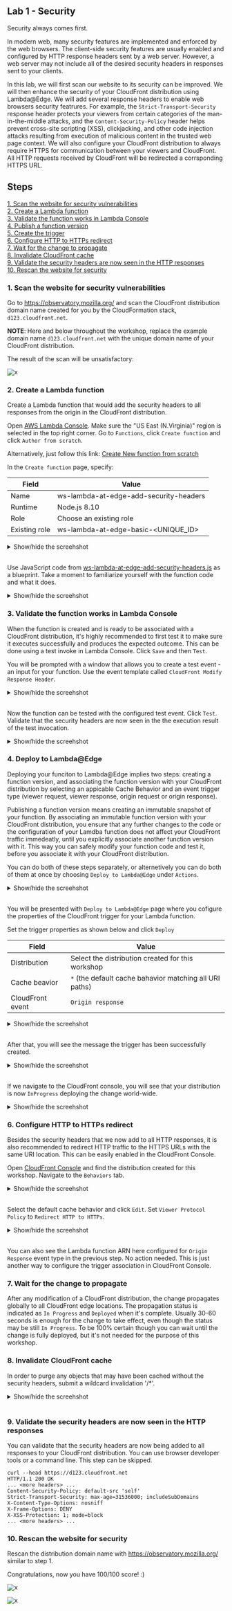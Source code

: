 ## Lab 1 - Security

Security always comes first.

In modern web, many security features are implemented and enforced by the web browsers. The client-side security features are usually enabled and configured by HTTP response headers sent by a web server. However, a web server may not include all of the desired security headers in responses sent to your clients.

In this lab, we will first scan our website to its security can be improved. We will then enhance the security of your CloudFront distribution using Lambda@Edge. We will add several response headers to enable web browsers security featrures. For example, the ```Strict-Transport-Security``` response header protects your viewers from certain categories of the man-in-the-middle attacks, and the ```Content-Security-Policy``` header helps prevent cross-site scripting (XSS), clickjacking, and other code injection attacks resulting from execution of malicious content in the trusted web page context. We will also configure your CloudFront distribution to always require HTTPS for communication between your viewers and CloudFront. All HTTP requests received by CloudFront will be redirected a corrsponding HTTPS URL.

## Steps

[1. Scan the website for security vulnerabilities](#1-scan-the-website-for-security-vulnerabilities)  
[2. Create a Lambda function](#2-create-a-lambda-function)  
[3. Validate the function works in Lambda Console](#3-validate-the-function-works-in-lambda-console)  
[4. Publish a function version](#4-publish-a-function-version)  
[5. Create the trigger](#5-create-the-trigger)  
[6. Configure HTTP to HTTPs redirect](#6-configure-http-to-https-redirect)  
[7. Wait for the change to propagate](#7-wait-for-the-change-to-propagate)  
[8. Invalidate CloudFront cache](#8-invalidate-cloudfront-cache)   
[9. Validate the security headers are now seen in the HTTP responses](#9-validate-the-security-headers-are-now-seen-in-the-http-responses)  
[10. Rescan the website for security](#10-rescan-the-website-for-security)  

### 1. Scan the website for security vulnerabilities

Go to https://observatory.mozilla.org/ and scan the CloudFront distribution domain name created for you by the CloudFormation stack, `d123.cloudfront.net`.

**NOTE**: Here and below throughout the workshop, replace the example domain name `d123.cloudfront.net` with the unique domain name of your CloudFront distribution.

The result of the scan will be unsatisfactory:

<kbd>![x](./img/00-scan-bad-security.png)</kbd>

### 2. Create a Lambda function

Create a Lambda function that would add the security headers to all responses from the origin in the CloudFront distribution.

Open [AWS Lambda Console](https://console.aws.amazon.com/lambda/home?region=us-east-1#/). Make sure the "US East (N.Virginia)" region is selected in the top right corner. Go to `Functions`, click `Create function` and click `Author from scratch`.

Alternatively, just follow this link: [Create New function from scratch](https://console.aws.amazon.com/lambda/home?region=us-east-1#/create?tab=authorFromScratch)

In the `Create function` page, specify:

Field | Value
--- | ---
Name | ws-lambda-at-edge-add-security-headers
Runtime | Node.js 8.10
Role | Choose an existing role
Existing role | ws-lambda-at-edge-basic-<UNIQUE_ID>

<details><summary>Show/hide the screehshot</summary>
  
  <kbd>[![](./img/01-create-function.png)](#)</kbd>
</details><br/>

Use JavaScript code from [ws-lambda-at-edge-add-security-headers.js](./ws-lambda-at-edge-add-security-headers.js) as a blueprint. Take a moment to familiarize yourself with the function code and what it does.

<details><summary>Show/hide the screehshot</summary>
  
  <kbd>[![](./img/02-function-createed.png)](#)</kbd>
</details>

### 3. Validate the function works in Lambda Console

When the function is created and is ready to be associated with a CloudFront distribution, it's highly recommended to first test it to make sure it executes successfully and produces the expected outcome. This can be done using a test invoke in Lambda Console. Click `Save` and then `Test`.

You will be prompted with a window that allows you to create a test event - an input for your function. Use the event template called `CloudFront Modify Response Header`.

<details><summary>Show/hide the screehshot</summary>
  
<kbd>![x](./img/03-configure-test-event.png)</kbd>
</details><br/>

Now the function can be tested with the configured test event. Click `Test`.
Validate that the security headers are now seen in the the execution result of the test invocation.

<details><summary>Show/hide the screehshot</summary>
  
<kbd>![x](./img/04-test-invoke-successful.png)</kbd>
</details>

### 4. Deploy to Lambda@Edge

Deploying your funciton to Lambda@Edge implies two steps: creating a function version, and associating the function version with your CloudFront distribution by selecting an appicable Cache Behavior and an event trigger type (viewer request, viewer response, origin request or origin response).

Publishing a function version means creating an immutable snapshot of your function. By associating an immutable function version with your CloudFront distribution, you ensure that any further changes to the code or the configuration of your Lamdba function does not affect your CloudFront traffic immedeatly, until you explicitly associate another function version with it. This way you can safely modify your function code and test it, before you associate it with your CloudFront distribution.

You can do both of these steps separately, or alternetively you can do both of them at once by choosing `Deploy to Lambda@Edge` under `Actions`.

<details><summary>Show/hide the screehshot</summary>
  
<kbd>![x](./img/00-tbd.png)</kbd>
</details><br/>

You will be presented with `Deploy to Lambda@Edge` page where you cofigure the properties of the CloudFront trigger for your Lambda function.

Set the trigger properties as shown below and click `Deploy`

Field | Value
--- | ---
Distribution | Select the distribution created for this workshop
Cache beavior | `*` (the default cache bahavior matching all URI paths)
CloudFront event | `Origin response`

<details><summary>Show/hide the screehshot</summary>
  
<kbd>![x](./img/00-tbd.png)</kbd>
</details><br/>

After that, you will see the message the trigger has been successfully created.

<details><summary>Show/hide the screehshot</summary>
  
<kbd>![x](./img/00-tbd.png)</kbd>
</details><br/>

If we navigate to the CloudFront console, you will see that your distribution is now `InProgress` deploying the change world-wide.

<details><summary>Show/hide the screehshot</summary>
  
<kbd>![x](./img/00-tbd.png)</kbd>
</details>

### 6. Configure HTTP to HTTPs redirect

Besides the security headers that we now add to all HTTP responses, it is also recommended to redirect HTTP traffic to the HTTPS URLs with the same URI location. This can be easily enabled in the CloudFront Console.

Open [CloudFront Console](https://console.aws.amazon.com/cloudfront/home?region=us-east-1#) and find the distribution created for this workshop. Navigate to the `Behaviors` tab.

<details><summary>Show/hide the screehshot</summary>
  
<kbd>![x](./img/00-tbd.png)</kbd>
</details><br/>

Select the default cache behavior and click `Edit`. Set `Viewer Protocol Policy` to `Redirect HTTP to HTTPs`.

<details><summary>Show/hide the screehshot</summary>
  
<kbd>![x](./img/00-tbd.png)</kbd>
</details><br/>

You can also see the Lambda function ARN here configured for `Origin Response` event type in the previous step. No action needed. This is just another way to configure the trigger association in CloudFront Console.

### 7. Wait for the change to propagate

After any modification of a CloudFront distribution, the change propagates globally to all CloudFront edge locations. The propagation status is indicated as `In Progress` and `Deployed` when it's complete. Usually 30-60 seconds is enough for the change to take effect, even though the status may be still `In Progress`. To be 100% certain though you can wait until the change is fully deployed, but it's not needed for the purpose of this workshop.

### 8. Invalidate CloudFront cache

In order to purge any objects that may have been cached without the security headers, submit a wildcard invalidation '/*'.

<details><summary>Show/hide the screehshot</summary>
  
<kbd>![x](./img/10-invalidate.png)</kbd>
</details><br/>

### 9. Validate the security headers are now seen in the HTTP responses

You can validate that the security headers are now being added to all responses to your CloudFront distribution. You can use browser developer tools or a command line. This step can be skipped.

```
curl --head https://d123.cloudfront.net
HTTP/1.1 200 OK
... <more headers> ...
Content-Security-Policy: default-src 'self'
Strict-Transport-Security: max-age=31536000; includeSubDomains
X-Content-Type-Options: nosniff
X-Frame-Options: DENY
X-XSS-Protection: 1; mode=block
... <more headers> ...
```

### 10. Rescan the website for security

Rescan the distribution domain name with https://observatory.mozilla.org/ similar to step 1.

Congratulations, now you have 100/100 score! :)

<kbd>![x](./img/11-scan-security-good-1.png)</kbd>

<kbd>![x](./img/12-scan-security-goog-2.png)</kbd>
